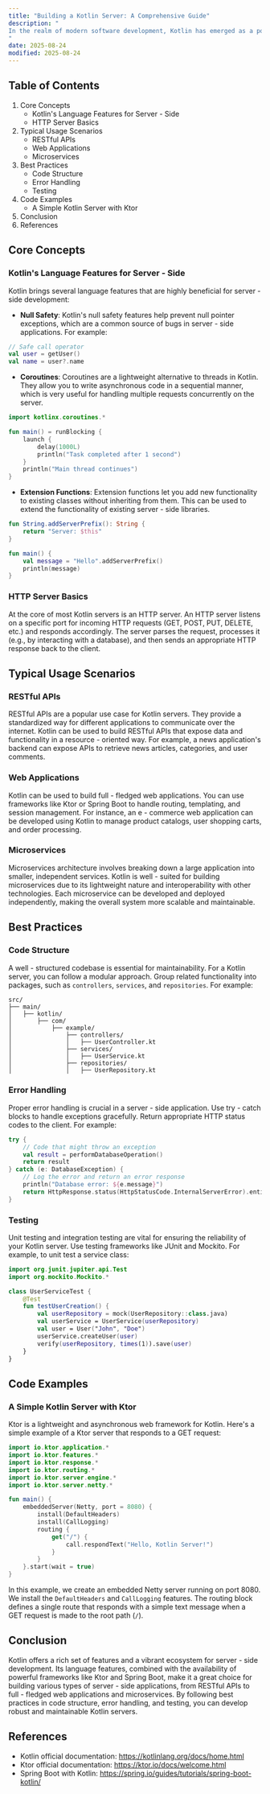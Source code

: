 ```yaml
---
title: "Building a Kotlin Server: A Comprehensive Guide"
description: "
In the realm of modern software development, Kotlin has emerged as a powerful and versatile programming language. While it's well - known for its use in Android development, Kotlin's capabilities extend far beyond mobile apps. One of its significant applications is in server - side programming. Kotlin server development offers a blend of expressiveness, conciseness, and interoperability with existing Java ecosystems. This makes it an excellent choice for building high - performance, scalable, and maintainable server - side applications. In this blog post, we'll explore the core concepts, typical usage scenarios, and best practices for developing a Kotlin server.
"
date: 2025-08-24
modified: 2025-08-24
---
```


## Table of Contents
1. Core Concepts
    - Kotlin's Language Features for Server - Side
    - HTTP Server Basics
2. Typical Usage Scenarios
    - RESTful APIs
    - Web Applications
    - Microservices
3. Best Practices
    - Code Structure
    - Error Handling
    - Testing
4. Code Examples
    - A Simple Kotlin Server with Ktor
5. Conclusion
6. References

## Core Concepts

### Kotlin's Language Features for Server - Side
Kotlin brings several language features that are highly beneficial for server - side development:

- **Null Safety**: Kotlin's null safety features help prevent null pointer exceptions, which are a common source of bugs in server - side applications. For example:
```kotlin
// Safe call operator
val user = getUser()
val name = user?.name
```
- **Coroutines**: Coroutines are a lightweight alternative to threads in Kotlin. They allow you to write asynchronous code in a sequential manner, which is very useful for handling multiple requests concurrently on the server.
```kotlin
import kotlinx.coroutines.*

fun main() = runBlocking {
    launch {
        delay(1000L)
        println("Task completed after 1 second")
    }
    println("Main thread continues")
}
```
- **Extension Functions**: Extension functions let you add new functionality to existing classes without inheriting from them. This can be used to extend the functionality of existing server - side libraries.
```kotlin
fun String.addServerPrefix(): String {
    return "Server: $this"
}

fun main() {
    val message = "Hello".addServerPrefix()
    println(message)
}
```

### HTTP Server Basics
At the core of most Kotlin servers is an HTTP server. An HTTP server listens on a specific port for incoming HTTP requests (GET, POST, PUT, DELETE, etc.) and responds accordingly. The server parses the request, processes it (e.g., by interacting with a database), and then sends an appropriate HTTP response back to the client.

## Typical Usage Scenarios

### RESTful APIs
RESTful APIs are a popular use case for Kotlin servers. They provide a standardized way for different applications to communicate over the internet. Kotlin can be used to build RESTful APIs that expose data and functionality in a resource - oriented way. For example, a news application's backend can expose APIs to retrieve news articles, categories, and user comments.

### Web Applications
Kotlin can be used to build full - fledged web applications. You can use frameworks like Ktor or Spring Boot to handle routing, templating, and session management. For instance, an e - commerce web application can be developed using Kotlin to manage product catalogs, user shopping carts, and order processing.

### Microservices
Microservices architecture involves breaking down a large application into smaller, independent services. Kotlin is well - suited for building microservices due to its lightweight nature and interoperability with other technologies. Each microservice can be developed and deployed independently, making the overall system more scalable and maintainable.

## Best Practices

### Code Structure
A well - structured codebase is essential for maintainability. For a Kotlin server, you can follow a modular approach. Group related functionality into packages, such as `controllers`, `services`, and `repositories`. For example:
```
src/
├── main/
│   ├── kotlin/
│       ├── com/
│           ├── example/
│               ├── controllers/
│               │   ├── UserController.kt
│               ├── services/
│               │   ├── UserService.kt
│               ├── repositories/
│               │   ├── UserRepository.kt
```

### Error Handling
Proper error handling is crucial in a server - side application. Use try - catch blocks to handle exceptions gracefully. Return appropriate HTTP status codes to the client. For example:
```kotlin
try {
    // Code that might throw an exception
    val result = performDatabaseOperation()
    return result
} catch (e: DatabaseException) {
    // Log the error and return an error response
    println("Database error: ${e.message}")
    return HttpResponse.status(HttpStatusCode.InternalServerError).entity("Database error")
}
```

### Testing
Unit testing and integration testing are vital for ensuring the reliability of your Kotlin server. Use testing frameworks like JUnit and Mockito. For example, to unit test a service class:
```kotlin
import org.junit.jupiter.api.Test
import org.mockito.Mockito.*

class UserServiceTest {
    @Test
    fun testUserCreation() {
        val userRepository = mock(UserRepository::class.java)
        val userService = UserService(userRepository)
        val user = User("John", "Doe")
        userService.createUser(user)
        verify(userRepository, times(1)).save(user)
    }
}
```

## Code Examples

### A Simple Kotlin Server with Ktor
Ktor is a lightweight and asynchronous web framework for Kotlin. Here's a simple example of a Ktor server that responds to a GET request:

```kotlin
import io.ktor.application.*
import io.ktor.features.*
import io.ktor.response.*
import io.ktor.routing.*
import io.ktor.server.engine.*
import io.ktor.server.netty.*

fun main() {
    embeddedServer(Netty, port = 8080) {
        install(DefaultHeaders)
        install(CallLogging)
        routing {
            get("/") {
                call.respondText("Hello, Kotlin Server!")
            }
        }
    }.start(wait = true)
}
```
In this example, we create an embedded Netty server running on port 8080. We install the `DefaultHeaders` and `CallLogging` features. The routing block defines a single route that responds with a simple text message when a GET request is made to the root path (`/`).

## Conclusion
Kotlin offers a rich set of features and a vibrant ecosystem for server - side development. Its language features, combined with the availability of powerful frameworks like Ktor and Spring Boot, make it a great choice for building various types of server - side applications, from RESTful APIs to full - fledged web applications and microservices. By following best practices in code structure, error handling, and testing, you can develop robust and maintainable Kotlin servers.

## References
- Kotlin official documentation: https://kotlinlang.org/docs/home.html
- Ktor official documentation: https://ktor.io/docs/welcome.html
- Spring Boot with Kotlin: https://spring.io/guides/tutorials/spring-boot-kotlin/ 